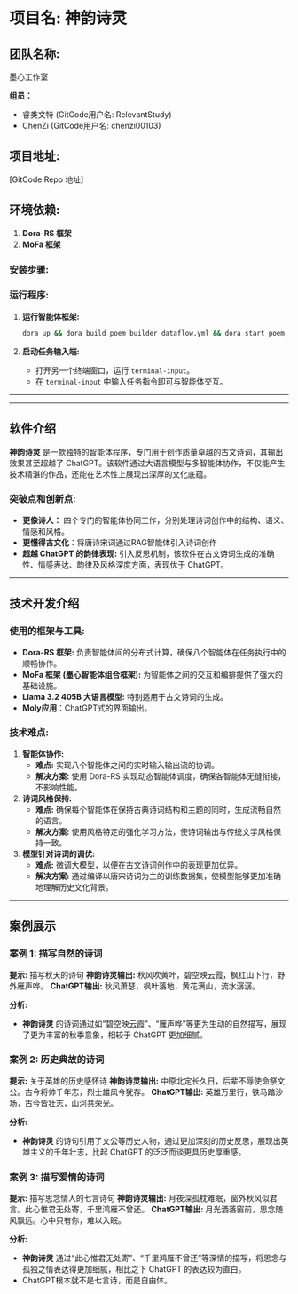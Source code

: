 # **项目名: 神韵诗灵**

## **团队名称:**

墨心工作室

**组员：**

- 睿类文特 (GitCode用户名: RelevantStudy)
- ChenZi (GitCode用户名: chenzi00103) 

## **项目地址:**

[GitCode Repo 地址]

## **环境依赖:**

1. **Dora-RS 框架**
2. **MoFa 框架**

### **安装步骤:**



### **运行程序:**

1. **运行智能体框架:**

   ```bash
   dora up && dora build poem_builder_dataflow.yml && dora start poem_builder_dataflow.yml
   ```

2. **启动任务输入端:**

   - 打开另一个终端窗口，运行 `terminal-input`。
   - 在 `terminal-input` 中输入任务指令即可与智能体交互。

------

------

## **软件介绍**

**神韵诗灵** 是一款独特的智能体程序，专门用于创作质量卓越的古文诗词，其输出效果甚至超越了 ChatGPT。该软件通过大语言模型与多智能体协作，不仅能产生技术精湛的作品，还能在艺术性上展现出深厚的文化底蕴。

### **突破点和创新点:**

- **更像诗人：** 四个专门的智能体协同工作，分别处理诗词创作中的结构、语义、情感和风格。
- **更懂得古文化**：将唐诗宋词通过RAG智能体引入诗词创作
- **超越 ChatGPT 的韵律表现:** 引入反思机制，该软件在古文诗词生成的准确性、情感表达、韵律及风格深度方面，表现优于 ChatGPT。

------

## **技术开发介绍**

### **使用的框架与工具:**

- **Dora-RS 框架:** 负责智能体间的分布式计算，确保八个智能体在任务执行中的顺畅协作。
- **MoFa 框架 (墨心智能体组合框架):** 为智能体之间的交互和编排提供了强大的基础设施。
- **Llama 3.2 405B 大语言模型:** 特别适用于古文诗词的生成。
- **Moly应用**：ChatGPT式的界面输出。

### **技术难点:**

1. **智能体协作:**
   - **难点:** 实现八个智能体之间的实时输入输出流的协调。
   - **解决方案:** 使用 Dora-RS 实现动态智能体调度，确保各智能体无缝衔接，不影响性能。
2. **诗词风格保持:**
   - **难点:** 确保每个智能体在保持古典诗词结构和主题的同时，生成流畅自然的语言。
   - **解决方案:** 使用风格特定的强化学习方法，使诗词输出与传统文学风格保持一致。
3. **模型针对诗词的调优:**
   - **难点:** 微调大模型，以便在古文诗词创作中的表现更加优异。
   - **解决方案:** 通过编译以唐宋诗词为主的训练数据集，使模型能够更加准确地理解历史文化背景。

------

## **案例展示**

### **案例 1: 描写自然的诗词**

**提示:** 描写秋天的诗句
**神韵诗灵输出:**
秋风吹黄叶，碧空映云霞，枫红山下行，野外雁声哗。
**ChatGPT输出:**
秋风萧瑟，枫叶落地，黄花满山，流水潺潺。

**分析:**

- **神韵诗灵** 的诗词通过如“碧空映云霞”、“雁声哗”等更为生动的自然描写，展现了更为丰富的秋季意象，相较于 ChatGPT 更加细腻。

### **案例 2: 历史典故的诗词**

**提示:** 关于英雄的历史感怀诗
**神韵诗灵输出:**
中原北定长久日，后辈不辱使命祭文公。古今将帅千年志，烈士雄风今犹存。
**ChatGPT输出:**
英雄万里行，铁马踏沙场，古今皆壮志，山河共荣光。

**分析:**

- **神韵诗灵** 的诗句引用了文公等历史人物，通过更加深刻的历史反思，展现出英雄主义的千年壮志，比起 ChatGPT 的泛泛而谈更具历史厚重感。

### **案例 3: 描写爱情的诗词**

**提示:** 描写思念情人的七言诗句
**神韵诗灵输出:**
月夜深孤枕难眠，窗外秋风似君言。此心惟君无处寄，千里鸿雁不曾还。
**ChatGPT输出:**
月光洒落窗前，思念随风飘远。心中只有你，难以入眠。

**分析:**

- **神韵诗灵** 通过“此心惟君无处寄”、“千里鸿雁不曾还”等深情的描写，将思念与孤独之情表达得更加细腻，相比之下 ChatGPT 的表达较为直白。
- ChatGPT根本就不是七言诗，而是自由体。



